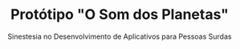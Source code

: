 <h1 align="center">Protótipo "O Som dos Planetas"</h1>
<p align="center">Sinestesia no Desenvolvimento de Aplicativos para Pessoas Surdas</p>

<div align="center" src:"https://github.com/mendesvinicius7575/O-Som-dos-Planetas/issues/1#issue-1315621349" width="500px"/></div>
